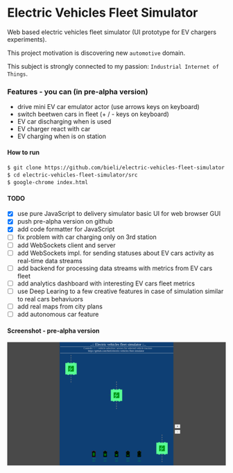 # Electric Vehicles Fleet Simulator

Web based electric vehicles fleet simulator (UI prototype for EV chargers experiments).

This project motivation is discovering new `automotive` domain.

This subject is strongly connected to my passion: `Industrial Internet of Things`.


### Features - you can (in pre-alpha version)
- drive mini EV car emulator actor (use arrows keys on keyboard)
- switch beetwen cars in fleet (+ / - keys on keyboard)
- EV car discharging when is used
- EV charger react with car
- EV charging when is on station


#### How to run

```bash
$ git clone https://github.com/bieli/electric-vehicles-fleet-simulator.git
$ cd electric-vehicles-fleet-simulator/src
$ google-chrome index.html
```

#### TODO
- [x] use pure JavaScript to delivery simulator basic UI for web browser GUI
- [x] push pre-alpha version on github
- [x] add code formatter for JavaScript
- [ ] fix problem with car charging only on 3rd station
- [ ] add WebSockets client and server
- [ ] add WebSockets impl. for sending statuses about EV cars activity as real-time data streams
- [ ] add backend for processing data streams with metrics from EV cars fleet
- [ ] add analytics dashboard with interesting EV cars fleet metrics
- [ ] use Deep Learing to a few creative features in case of simulation similar to real cars behaviuors
- [ ] add real maps from city plans
- [ ] add autonomous car feature

#### Screenshot - pre-alpha version

![Preview screenshot1](assets/preview-screenshot2.png)
